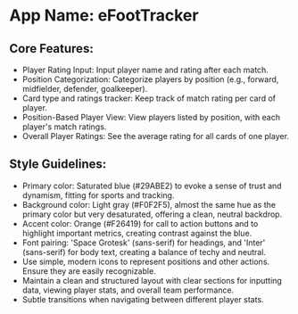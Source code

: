# **App Name**: eFootTracker

## Core Features:

- Player Rating Input: Input player name and rating after each match.
- Position Categorization: Categorize players by position (e.g., forward, midfielder, defender, goalkeeper).
- Card type and ratings tracker: Keep track of match rating per card of player.
- Position-Based Player View: View players listed by position, with each player's match ratings.
- Overall Player Ratings: See the average rating for all cards of one player.

## Style Guidelines:

- Primary color: Saturated blue (#29ABE2) to evoke a sense of trust and dynamism, fitting for sports and tracking.
- Background color: Light gray (#F0F2F5), almost the same hue as the primary color but very desaturated, offering a clean, neutral backdrop.
- Accent color: Orange (#F26419) for call to action buttons and to highlight important metrics, creating contrast against the blue.
- Font pairing: 'Space Grotesk' (sans-serif) for headings, and 'Inter' (sans-serif) for body text, creating a balance of techy and neutral.
- Use simple, modern icons to represent positions and other actions. Ensure they are easily recognizable.
- Maintain a clean and structured layout with clear sections for inputting data, viewing player stats, and overall team performance.
- Subtle transitions when navigating between different player stats.
